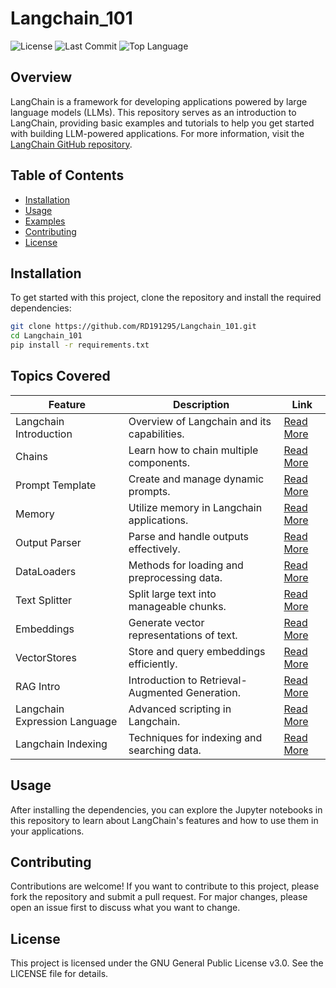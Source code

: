 # Langchain_101
![License](https://img.shields.io/github/license/RD191295/Langchain_101)
![Last Commit](https://img.shields.io/github/last-commit/RD191295/Langchain_101)
![Top Language](https://img.shields.io/github/languages/top/RD191295/Langchain_101)

## Overview

LangChain is a framework for developing applications powered by large language models (LLMs). This repository serves as an introduction to LangChain, providing basic examples and tutorials to help you get started with building LLM-powered applications. For more information, visit the [LangChain GitHub repository](https://github.com/langchain-ai/langchain).

## Table of Contents

- [Installation](#installation)
- [Usage](#usage)
- [Examples](#examples)
- [Contributing](#contributing)
- [License](#license)

## Installation

To get started with this project, clone the repository and install the required dependencies:

```bash
git clone https://github.com/RD191295/Langchain_101.git
cd Langchain_101
pip install -r requirements.txt
```
## Topics Covered
| Feature                  | Description                                      | Link |
|--------------------------|--------------------------------------------------|------|
| Langchain Introduction  | Overview of Langchain and its capabilities.    | [Read More](#langchain-introduction) |
| Chains                  | Learn how to chain multiple components.        | [Read More](#chains) |
| Prompt Template         | Create and manage dynamic prompts.             | [Read More](#prompt-template) |
| Memory                  | Utilize memory in Langchain applications.      | [Read More](#memory) |
| Output Parser           | Parse and handle outputs effectively.          | [Read More](#output-parser) |
| DataLoaders             | Methods for loading and preprocessing data.    | [Read More](#dataloaders) |
| Text Splitter           | Split large text into manageable chunks.       | [Read More](#text-splitter) |
| Embeddings              | Generate vector representations of text.       | [Read More](#embeddings) |
| VectorStores            | Store and query embeddings efficiently.        | [Read More](#vectorstores) |
| RAG Intro               | Introduction to Retrieval-Augmented Generation.| [Read More](#rag-intro) |
| Langchain Expression Language | Advanced scripting in Langchain.             | [Read More](#langchain-expression-language) |
| Langchain Indexing      | Techniques for indexing and searching data.    | [Read More](#langchain-indexing) |



## Usage
After installing the dependencies, you can explore the Jupyter notebooks in this repository to learn about LangChain's features and how to use them in your applications.

## Contributing
Contributions are welcome! If you want to contribute to this project, please fork the repository and submit a pull request. For major changes, please open an issue first to discuss what you want to change.

## License
This project is licensed under the GNU General Public License v3.0. See the LICENSE file for details.
